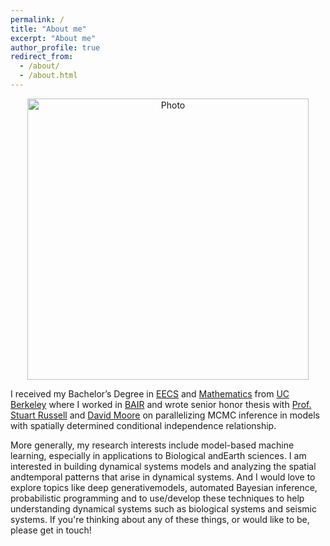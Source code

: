 ```yaml
---
permalink: /
title: "About me"
excerpt: "About me"
author_profile: true
redirect_from: 
  - /about/
  - /about.html
---
```


<p align="center">
  <img src="https://kadysongbb.github.io/images/junsong.jpg?raw=true" alt="Photo" style="width: 450px;"/> 
</p>


I received my Bachelor’s Degree in [EECS](https://eecs.berkeley.edu/) and [Mathematics](https://math.berkeley.edu/) from [UC Berkeley](https://www.berkeley.edu/) where I worked in [BAIR](http://bair.berkeley.edu/) and wrote senior honor thesis with [Prof. Stuart Russell](http://people.eecs.berkeley.edu/~russell/) and [David Moore](https://davmre.github.io/) on parallelizing MCMC inference in models with spatially determined conditional independence relationship. 

More generally, my research interests include model-based machine learning, especially in applications to Biological andEarth sciences.  I am interested in building dynamical systems models and analyzing the spatial andtemporal patterns that arise in dynamical systems.  And I would love to explore topics like deep generativemodels, automated Bayesian inference, probabilistic programming and to use/develop these techniques to help understanding dynamical systems such as biological systems and seismic systems. If you're thinking about any of these things, or would like to be, please get in touch! 
